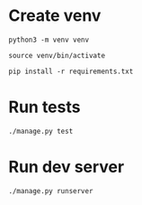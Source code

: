 # Create venv
`python3 -m venv venv`

`source venv/bin/activate`

`pip install -r requirements.txt`


# Run tests
`./manage.py test`

# Run dev server
`./manage.py runserver`
